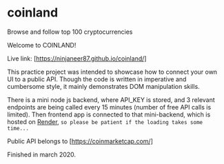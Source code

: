 # coinland

Browse and follow top 100 cryptocurrencies

Welcome to COINLAND!

Live link:
[https://ninjaneer87.github.io/coinland/]

This practice project was intended to showcase how to connect your own UI to a public API. Though the code is written in imperative and cumbersome style, it mainly demonstrates DOM manipulation skills.

There is a mini node js backend, where API_KEY is stored, and 3 relevant endpoints are being called every 15 minutes (number of free API calls is limited). Then frontend app is connected to that mini-backend, which is hosted on [Render](https://render.com/), `so please be patient if the loading takes some time...`

Public API belongs to [https://coinmarketcap.com/]

Finished in march 2020.

